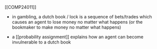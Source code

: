 [[COMP24011]]

- in gambling, a dutch book / lock is a sequence of bets/trades which causes an agent to lose money no matter what happens (or the bookmaker to make money no matter what happens)

- a [[probability assignment]] explains how an agent can become invulnerable to a dutch book